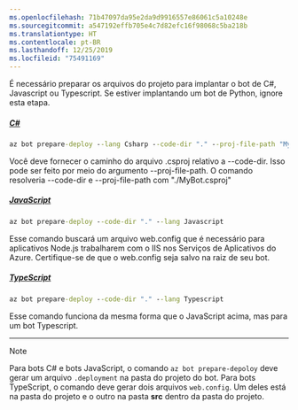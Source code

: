 ```yaml
---
ms.openlocfilehash: 71b47097da95e2da9d9916557e86061c5a10248e
ms.sourcegitcommit: a547192effb705e4c7d82efc16f98068c5ba218b
ms.translationtype: HT
ms.contentlocale: pt-BR
ms.lasthandoff: 12/25/2019
ms.locfileid: "75491169"
---
```


É necessário preparar os arquivos do projeto para implantar o bot de C#, Javascript ou Typescript. Se estiver implantando um bot de Python, ignore esta etapa.

<!-- **C# bots** -->
##### <a name="ctabcsharp"></a>[C#](#tab/csharp)

```cmd
az bot prepare-deploy --lang Csharp --code-dir "." --proj-file-path "MyBot.csproj"
```

Você deve fornecer o caminho do arquivo .csproj relativo a --code-dir. Isso pode ser feito por meio do argumento --proj-file-path. O comando resolveria --code-dir e --proj-file-path com "./MyBot.csproj"

<!-- **JavaScript bots** -->
##### <a name="javascripttabjavascript"></a>[JavaScript](#tab/javascript)

```cmd
az bot prepare-deploy --code-dir "." --lang Javascript
```

Esse comando buscará um arquivo web.config que é necessário para aplicativos Node.js trabalharem com o IIS nos Serviços de Aplicativos do Azure. Certifique-se de que o web.config seja salvo na raiz de seu bot.

<!-- **TypeScript bots** -->
##### <a name="typescripttabtypescript"></a>[TypeScript](#tab/typescript)

```cmd
az bot prepare-deploy --code-dir "." --lang Typescript
```

Esse comando funciona da mesma forma que o JavaScript acima, mas para um bot Typescript.

---

> [!NOTE]
>  Para bots C# e bots JavaScript, o comando `az bot prepare-depoloy` deve gerar um arquivo `.deployment` na pasta do projeto do bot.
> Para bots TypeScript, o comando deve gerar dois arquivos `web.config`. Um deles está na pasta do projeto e o outro na pasta **src** dentro da pasta do projeto. 
